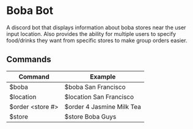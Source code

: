 # Boba Bot
A discord bot that displays information about boba stores near the user input location. Also provides the ability for multiple users to specify food/drinks they want from specific stores to make group orders easier.

## Commands
| Command                      	| Example                   	|
|------------------------------	|---------------------------	|
| $boba <location>             	| $boba San Francisco       	|
| $location <location>         	| $location San Francisco   	|
| $order <store #><order info> 	| $order 4 Jasmine Milk Tea 	|
| $store <store name>          	| $store Boba Guys          	|